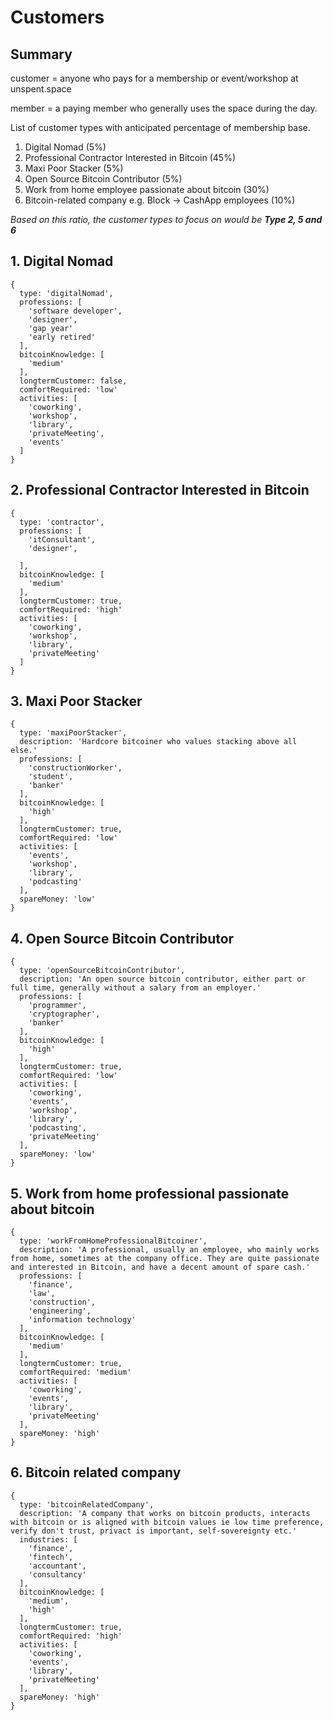 # Customers

## Summary

customer = anyone who pays for a membership or event/workshop at unspent.space

member = a paying member who generally uses the space during the day.

List of customer types with anticipated percentage of membership base.
1. Digital Nomad (5%)
2. Professional Contractor Interested in Bitcoin (45%)
3. Maxi Poor Stacker (5%)
4. Open Source Bitcoin Contributor (5%)
5. Work from home employee passionate about bitcoin (30%)
6. Bitcoin-related company e.g. Block -> CashApp employees (10%)

_Based on this ratio, the customer types to focus on would be **Type 2, 5 and 6**_


## 1. Digital Nomad

```
{
  type: 'digitalNomad',
  professions: [
    'software developer',
    'designer',
    'gap year'
    'early retired'
  ],
  bitcoinKnowledge: [
    'medium'
  ],
  longtermCustomer: false,
  comfortRequired: 'low'
  activities: [
    'coworking',
    'workshop',
    'library',
    'privateMeeting',
    'events'
  ]
}
```

## 2. Professional Contractor Interested in Bitcoin

```
{
  type: 'contractor',
  professions: [
    'itConsultant',
    'designer',
    
  ],
  bitcoinKnowledge: [
    'medium'
  ],
  longtermCustomer: true,
  comfortRequired: 'high'
  activities: [
    'coworking',
    'workshop',
    'library',
    'privateMeeting'
  ]
}
```

## 3. Maxi Poor Stacker
```
{
  type: 'maxiPoorStacker',
  description: 'Hardcore bitcoiner who values stacking above all else.'
  professions: [
    'constructionWorker',
    'student',
    'banker'
  ],
  bitcoinKnowledge: [
    'high'
  ],
  longtermCustomer: true,
  comfortRequired: 'low'
  activities: [
    'events',
    'workshop',
    'library',
    'podcasting'
  ],
  spareMoney: 'low'
}
```

## 4. Open Source Bitcoin Contributor
```
{
  type: 'openSourceBitcoinContributor',
  description: 'An open source bitcoin contributor, either part or full time, generally without a salary from an employer.'
  professions: [
    'programmer',
    'cryptographer',
    'banker'
  ],
  bitcoinKnowledge: [
    'high'
  ],
  longtermCustomer: true,
  comfortRequired: 'low'
  activities: [
    'coworking',
    'events',
    'workshop',
    'library',
    'podcasting',
    'privateMeeting'
  ],
  spareMoney: 'low'
}
```

## 5. Work from home professional passionate about bitcoin
```
{
  type: 'workFromHomeProfessionalBitcoiner',
  description: 'A professional, usually an employee, who mainly works from home, sometimes at the company office. They are quite passionate and interested in Bitcoin, and have a decent amount of spare cash.'
  professions: [
    'finance',
    'law',
    'construction',
    'engineering',
    'information technology'
  ],
  bitcoinKnowledge: [
    'medium'
  ],
  longtermCustomer: true,
  comfortRequired: 'medium'
  activities: [
    'coworking',
    'events',
    'library',
    'privateMeeting'
  ],
  spareMoney: 'high'
}
```

## 6. Bitcoin related company
```
{
  type: 'bitcoinRelatedCompany',
  description: 'A company that works on bitcoin products, interacts with bitcoin or is aligned with bitcoin values ie low time preference, verify don't trust, privact is important, self-sovereignty etc.'
  industries: [
    'finance',
    'fintech',
    'accountant',
    'consultancy'
  ],
  bitcoinKnowledge: [
    'medium',
    'high'
  ],
  longtermCustomer: true,
  comfortRequired: 'high'
  activities: [
    'coworking',
    'events',
    'library',
    'privateMeeting'
  ],
  spareMoney: 'high'
}
```


